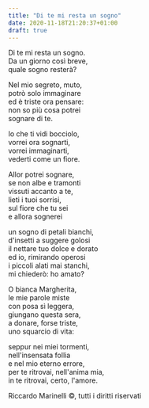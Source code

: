 ```yaml
---
title: "Di te mi resta un sogno"
date: 2020-11-18T21:20:37+01:00
draft: true
---
```


Di te mi resta un sogno.  
Da un giorno così breve,  
quale sogno resterà?

Nel mio segreto, muto,  
potrò solo immaginare  
ed è triste ora pensare:  
non so più cosa potrei  
sognare di te.

Io che ti vidi bocciolo,  
vorrei ora sognarti,  
vorrei immaginarti,  
vederti come un fiore.

Allor potrei sognare,  
se non albe e tramonti  
vissuti accanto a te,  
lieti i tuoi sorrisi,  
sul fiore che tu sei  
e allora sognerei

un sogno di petali bianchi,  
d'insetti a suggere golosi  
il nettare tuo dolce e dorato  
ed io, rimirando operosi  
i piccoli alati mai stanchi,  
mi chiederò: ho amato?

O bianca Margherita,  
le mie parole miste  
con posa sì leggera,  
giungano questa sera,  
a donare, forse triste,  
uno squarcio di vita:

seppur nei miei tormenti,  
nell'insensata follia  
e nel mio eterno errore,  
per te ritrovai, nell'anima mia,  
in te ritrovai, certo, l'amore.

Riccardo Marinelli ©, tutti i diritti riservati